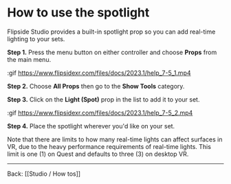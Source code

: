 # How to use the spotlight

Flipside Studio provides a built-in spotlight prop so you can add real-time lighting to your sets.

**Step 1.** Press the menu button on either controller and choose **Props** from the main menu.

:gif https://www.flipsidexr.com/files/docs/2023.1/help_7-5_1.mp4

**Step 2.** Choose **All Props** then go to the **Show Tools** category.

**Step 3.** Click on the **Light (Spot)** prop in the list to add it to your set.

:gif https://www.flipsidexr.com/files/docs/2023.1/help_7-5_2.mp4

**Step 4.** Place the spotlight wherever you'd like on your set.

Note that there are limits to how many real-time lights can affect surfaces in VR, due to the heavy performance requirements of real-time lights. This limit is one (1) on Quest and defaults to three (3) on desktop VR.

---

Back: [[Studio / How tos]]
